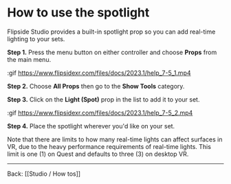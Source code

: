 # How to use the spotlight

Flipside Studio provides a built-in spotlight prop so you can add real-time lighting to your sets.

**Step 1.** Press the menu button on either controller and choose **Props** from the main menu.

:gif https://www.flipsidexr.com/files/docs/2023.1/help_7-5_1.mp4

**Step 2.** Choose **All Props** then go to the **Show Tools** category.

**Step 3.** Click on the **Light (Spot)** prop in the list to add it to your set.

:gif https://www.flipsidexr.com/files/docs/2023.1/help_7-5_2.mp4

**Step 4.** Place the spotlight wherever you'd like on your set.

Note that there are limits to how many real-time lights can affect surfaces in VR, due to the heavy performance requirements of real-time lights. This limit is one (1) on Quest and defaults to three (3) on desktop VR.

---

Back: [[Studio / How tos]]
